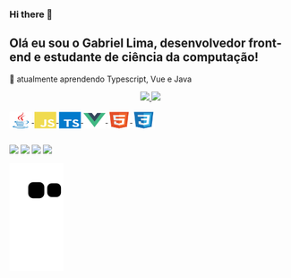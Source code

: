 ### Hi there 👋

<!--
**Rugaldromeda/Rugaldromeda** is a ✨ _special_ ✨ repository because its `README.md` (this file) appears on your GitHub profile.

Here are some ideas to get you started:

- 🔭 I’m currently working on ...
- 🌱 I’m currently learning ...
- 👯 I’m looking to collaborate on ...
- 🤔 I’m looking for help with ...
- 💬 Ask me about ...
- 📫 How to reach me: ...
- 😄 Pronouns: ...
- ⚡ Fun fact: ...
-->
## Olá eu sou o Gabriel Lima, desenvolvedor front-end e estudante de ciência da computação!

🌱 atualmente aprendendo Typescript, Vue e Java
<div align="center">
  <a href="https://github.com/Rugaldromeda">
  <img height="160em" src="https://github-readme-stats.vercel.app/api?username=Rugaldromeda&show_icons=true&theme=dracula&include_all_commits=true&count_private=true"/>
  <img height="160em" src="https://github-readme-stats.vercel.app/api/top-langs/?username=Rugaldromeda&layout=compact&langs_count=7&theme=dracula"/>
</div>
<div style="display: inline_block"><br>
  <img align="center" alt="Rugal-CSS" height="30" width="40" src="https://raw.githubusercontent.com/devicons/devicon/master/icons/java/java-original.svg">
  <img align="center" alt="Rugal-Js" height="30" width="40" src="https://raw.githubusercontent.com/devicons/devicon/master/icons/javascript/javascript-plain.svg">
  <img align="center" alt="Rugal-Ts" height="30" width="40" src="https://raw.githubusercontent.com/devicons/devicon/master/icons/typescript/typescript-plain.svg">
  <img align="center" alt="Rugal-Vue" height="30" width="40" src="https://raw.githubusercontent.com/devicons/devicon/master/icons/vuejs/vuejs-original.svg">
  <img align="center" alt="Rugal-HTML" height="30" width="40" src="https://raw.githubusercontent.com/devicons/devicon/master/icons/html5/html5-original.svg">
  <img align="center" alt="Rugal-CSS" height="30" width="40" src="https://raw.githubusercontent.com/devicons/devicon/master/icons/css3/css3-original.svg">
  
  
  <!--<img align="right" alt="Rugal-pic" height="150" style="border-radius:50px;" src="https://avatars.githubusercontent.com/u/69268986?s=400&u=0b900bca0d2056f651d8172654c28a070dc0d659&v=4">
</div> -->
  
  ##
 
<div> 
  <a href="https://www.instagram.com/gabrielrugal/" target="_blank"><img src="https://img.shields.io/badge/-Instagram-%23E4405F?style=for-the-badge&logo=instagram&logoColor=white" target="_blank"></a>
 <a href="https://twitter.com/GabrielRugallim" target="_blank"><img src="https://img.shields.io/badge/Twitter-00acee?style=for-the-badge&logo=twitter&logoColor=white" target="_blank"></a> 
  <a href = "mailto:gabrielhung8@gmail.com"><img src="https://img.shields.io/badge/-Gmail-%23333?style=for-the-badge&logo=gmail&logoColor=white" target="_blank"></a>
  <a href="https://www.linkedin.com/in/gabriel-p-lima/" target="_blank"><img src="https://img.shields.io/badge/-LinkedIn-%230077B5?style=for-the-badge&logo=linkedin&logoColor=white" target="_blank"></a> 
 
  ![Snake animation](https://github.com/rafaballerini/rafaballerini/blob/output/github-contribution-grid-snake.svg)
 
</div>
